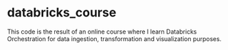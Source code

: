 # databricks_course
This code is the result of an online course where I learn Databricks Orchestration for data ingestion, transformation and visualization purposes. 
